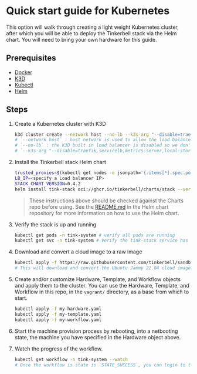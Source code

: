 # Quick start guide for Kubernetes

This option will walk through creating a light weight Kubernetes cluster, after which you will be able to deploy the Tinkerbell stack via the Helm chart.
You will need to bring your own hardware for this guide.

## Prerequisites

- [Docker](https://docs.docker.com/get-docker/)
- [K3D](https://k3d.io/#installation)
- [Kubectl](https://kubernetes.io/docs/tasks/tools/install-kubectl/)
- [Helm](https://helm.sh/docs/intro/install/)

## Steps

1. Create a Kubernetes cluster with K3D

    ```bash
    k3d cluster create --network host --no-lb --k3s-arg "--disable=traefik,servicelb,metrics-server,local-storage"
    # `--network host` : host network is used to allow the load balancer to advertise a layer 2 address.
    # `--no-lb` : the K3D built in load balancer is disabled so we don't have conflicts with the stack load balancer.
    # `--k3s-arg "--disable=traefik,servicelb,metrics-server,local-storage"` : disable the built in K3S load balancer, metrics server, and local storage. 
    ```

1. Install the Tinkerbell stack Helm chart

    ```bash
    trusted_proxies=$(kubectl get nodes -o jsonpath='{.items[*].spec.podCIDR}' | tr ' ' ',')
    LB_IP=<specify a Load balancer IP>
    STACK_CHART_VERSION=0.4.2
    helm install tink-stack oci://ghcr.io/tinkerbell/charts/stack --version "$STACK_CHART_VERSION" --create-namespace --namespace tink-system --wait --set "smee.trustedProxies={${trusted_proxies}}" --set "hegel.trustedProxies={${trusted_proxies}}" --set "stack.loadBalancerIP=$LB_IP" --set "smee.publicIP=$LB_IP"
    ```

    > These instructions above should be checked against the Charts repo before using. See the [README.md](https://github.com/tinkerbell/charts/tree/main/tinkerbell/stack) in the Helm chart repository for more information on how to use the Helm chart.

1. Verify the stack is up and running

   ```bash
   kubectl get pods -n tink-system # verify all pods are running
   kubectl get svc -n tink-system # Verify the tink-stack service has the IP you specified with $LB_IP under the EXTERNAL-IP column
   ```

1. Download and convert a cloud image to a raw image

    ```bash
    kubectl apply -f https://raw.githubusercontent.com/tinkerbell/sandbox/main/vagrant/ubuntu-download.yaml
    # This will download and convert the Ubuntu Jammy 22.04 cloud image.
    ```

1. Create and/or customize Hardware, Template, and Workflow objects and apply them to the cluster. You can use the Hardware, Template, and Workflow in this repo, in the `vagrant/` directory, as a base from which to start.

    ```bash
    kubectl apply -f my-hardware.yaml
    kubectl apply -f my-template.yaml
    kubectl apply -f my-workflow.yaml
    ```

1. Start the machine provision process by rebooting, into a netbooting state, the machine you have specified in the Hardware object above.

1. Watch the progress of the workflow.

   ```bash
   kubectl get workflow -n tink-system --watch
   # Once the workflow is state is `STATE_SUCCESS`, you can login to the machine via the console or via SSH.
   ```
